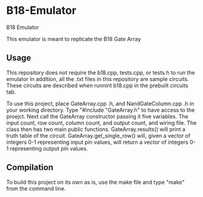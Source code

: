 # B18-Emulator
B18 Emulator

This emulator is meant to replicate the B18 Gate Array

## Usage

This repository does not require the b18.cpp, tests.cpp, or tests.h to run the emulator
In addition, all the .txt files in this repository are sample circuits. These circuits are described
when runnint b18.cpp in the prebuilt circuits tab.

To use this project, place GateArray.cpp .h, and NandGateColumn.cpp .h in your working directory.
Type "#include "GateArray.h" to have access to the proejct. Next call the GateArray constructor passing
it five variables. The input count, row count, column count, and output count, and wiring file.
The class then has two main public functions. GateArray.results() will print a truth table of the circuit.
GateArray.get_single_row() will, given a vector of integers 0-1 representing input pin values, will return
a vector of integers 0-1 representing output pin values.

## Compilation

To build this project on its own as is, use the make file and type "make" from the command line.


